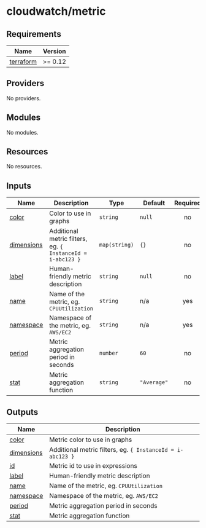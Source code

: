 # cloudwatch/metric

<!-- BEGIN_TF_DOCS -->
## Requirements

| Name | Version |
|------|---------|
| <a name="requirement_terraform"></a> [terraform](#requirement\_terraform) | >= 0.12 |

## Providers

No providers.

## Modules

No modules.

## Resources

No resources.

## Inputs

| Name | Description | Type | Default | Required |
|------|-------------|------|---------|:--------:|
| <a name="input_color"></a> [color](#input\_color) | Color to use in graphs | `string` | `null` | no |
| <a name="input_dimensions"></a> [dimensions](#input\_dimensions) | Additional metric filters, eg. `{ InstanceId = i-abc123 }` | `map(string)` | `{}` | no |
| <a name="input_label"></a> [label](#input\_label) | Human-friendly metric description | `string` | `null` | no |
| <a name="input_name"></a> [name](#input\_name) | Name of the metric, eg. `CPUUtilization` | `string` | n/a | yes |
| <a name="input_namespace"></a> [namespace](#input\_namespace) | Namespace of the metric, eg. `AWS/EC2` | `string` | n/a | yes |
| <a name="input_period"></a> [period](#input\_period) | Metric aggregation period in seconds | `number` | `60` | no |
| <a name="input_stat"></a> [stat](#input\_stat) | Metric aggregation function | `string` | `"Average"` | no |

## Outputs

| Name | Description |
|------|-------------|
| <a name="output_color"></a> [color](#output\_color) | Metric color to use in graphs |
| <a name="output_dimensions"></a> [dimensions](#output\_dimensions) | Additional metric filters, eg. `{ InstanceId = i-abc123 }` |
| <a name="output_id"></a> [id](#output\_id) | Metric id to use in expressions |
| <a name="output_label"></a> [label](#output\_label) | Human-friendly metric description |
| <a name="output_name"></a> [name](#output\_name) | Name of the metric, eg. `CPUUtilization` |
| <a name="output_namespace"></a> [namespace](#output\_namespace) | Namespace of the metric, eg. `AWS/EC2` |
| <a name="output_period"></a> [period](#output\_period) | Metric aggregation period in seconds |
| <a name="output_stat"></a> [stat](#output\_stat) | Metric aggregation function |
<!-- END_TF_DOCS -->
